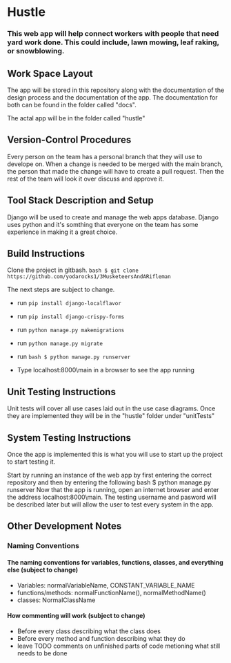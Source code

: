 # Hustle

### This web app will help connect workers with people that need yard work done. This could include, lawn mowing, leaf raking, or snowblowing. 

## Work Space Layout

The app will be stored in this repository along with the documentation of the design process and the documentation of the app. The documentation for both can be found in the folder called "docs".

The actal app will be in the folder called "hustle"

## Version-Control Procedures

Every person on the team has a personal branch that they will use to develope on. When a change is needed to be merged with the main branch, the person that made the change will have to create a pull request. Then the rest of the team will look it over discuss and approve it. 

## Tool Stack Description and Setup

Django will be used to create and manage the web apps database. Django uses python and it's somthing that everyone on the team has some experience in making it a great choice.

## Build Instructions

Clone the project in gitbash. ``` bash $ git clone https://github.com/yodarocks1/3MusketeersAndARifleman ```

The next steps are subject to change.

- run ``` pip install django-localflavor ```

- run ``` pip install django-crispy-forms ```

- run ``` python manage.py makemigrations ```

- run ``` python manage.py migrate ```

- run ``` bash $ python manage.py runserver ```

- Type localhost:8000\main in a browser to see the app running

## Unit Testing Instructions

Unit tests will cover all use cases laid out in the use case diagrams. Once they are implemented they will be in the "hustle" folder under "unitTests"

## System Testing Instructions

Once the app is implemented this is what you will use to start up the project to start testing it.

Start by running an instance of the web app by first entering the correct repository and then by entering the following bash $ python manage.py runserver  Now
that the app is running, open an internet browser and enter the address localhost:8000\main. The testing username and pasword will be described later but will allow the user to test every system in the app.

## Other Development Notes

### Naming Conventions
#### The naming conventions for variables, functions, classes, and everything else (subject to change)
- Variables: normalVariableName, CONSTANT_VARIABLE_NAME
- functions/methods: normalFunctionName(), normalMethodName()
- classes: NormalClassName
#### How commenting will work (subject to change)
- Before every class describing what the class does
- Before every method and function describing what they do
- leave TODO comments on unfinished parts of code metioning what still needs to be done


